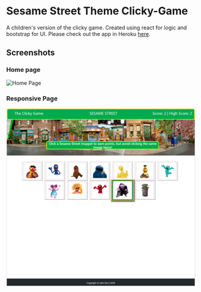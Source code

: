 # Sesame Street Theme Clicky-Game

A children's version of the clicky game. Created using react for logic and bootstrap for UI.
Please check out the app in Heroku [here](https://sesame-street-game.herokuapp.com/).

## Screenshots

### Home page
![Home Page](/screenshots/home.png)

### Responsive Page
![Responsive Page](/screenshots/responsive.png)
